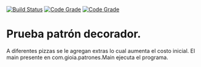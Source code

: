 [![Build Status](https://travis-ci.org/lucas-gio/decorator_pizzas-y-agregados.svg?branch=master)](https://travis-ci.org/lucas-gio/decorator_pizzas-y-agregados)
[![Code Grade](https://www.code-inspector.com/project/11524/score/svg)](https://www.code-inspector.com/project/11524/score/svg)
[![Code Grade](https://www.code-inspector.com/project/11524/status/svg)](https://www.code-inspector.com/project/11524/status/svg)
# Prueba patrón decorador.
A diferentes pizzas se le agregan extras lo cual aumenta el costo inicial.
El main presente en com.gioia.patrones.Main ejecuta el programa.
